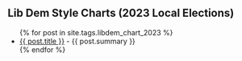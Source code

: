## Lib Dem Style Charts (2023 Local Elections)

<ul>
  {% for post in site.tags.libdem_chart_2023 %}
    <li><a href="{{ post.url }}">{{ post.title }}</a> - {{ post.summary }}</li>
  {% endfor %}
</ul>